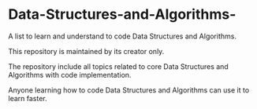 # Data-Structures-and-Algorithms-
A list to learn and understand to code Data Structures and Algorithms.

This repository is maintained by its creator only.

The repository include all topics related to core Data Structures and Algorithms with code implementation.

Anyone learning how to code Data Structures and Algorithms can use it to learn faster.
